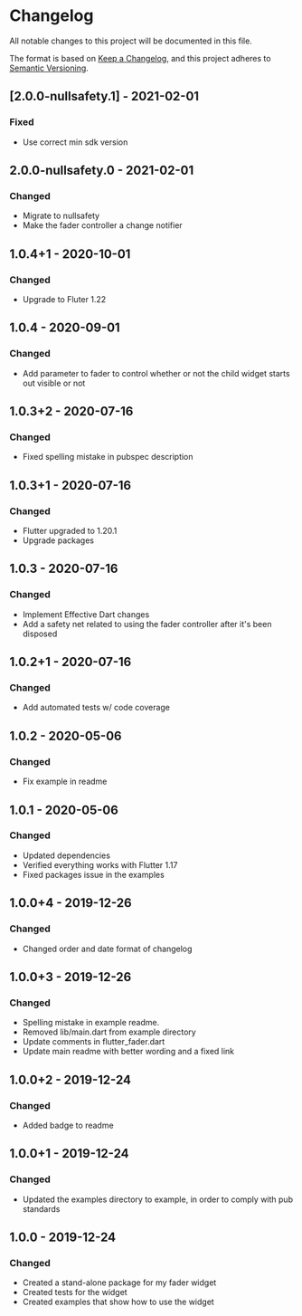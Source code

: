 # Changelog
All notable changes to this project will be documented in this file.

The format is based on [Keep a Changelog](https://keepachangelog.com/en/1.0.0/),
and this project adheres to [Semantic Versioning](https://semver.org/spec/v2.0.0.html).

## [2.0.0-nullsafety.1] - 2021-02-01
### Fixed
- Use correct min sdk version

## 2.0.0-nullsafety.0 - 2021-02-01
### Changed
- Migrate to nullsafety
- Make the fader controller a change notifier

## 1.0.4+1 - 2020-10-01
### Changed
- Upgrade to Fluter 1.22

## 1.0.4 - 2020-09-01
### Changed
- Add parameter to fader to control whether or not the child widget starts out visible or not

## 1.0.3+2 - 2020-07-16
### Changed
- Fixed spelling mistake in pubspec description 

## 1.0.3+1 - 2020-07-16
### Changed
- Flutter upgraded to 1.20.1
- Upgrade packages

## 1.0.3 - 2020-07-16
### Changed
- Implement Effective Dart changes
- Add a safety net related to using the fader controller after it's been disposed

## 1.0.2+1 - 2020-07-16
### Changed
- Add automated tests w/ code coverage

## 1.0.2 - 2020-05-06
### Changed
- Fix example in readme

## 1.0.1 - 2020-05-06
### Changed
- Updated dependencies
- Verified everything works with Flutter 1.17
- Fixed packages issue in the examples

## 1.0.0+4 - 2019-12-26
### Changed
- Changed order and date format of changelog

## 1.0.0+3 - 2019-12-26
### Changed
- Spelling mistake in example readme.
- Removed lib/main.dart from example directory
- Update comments in flutter\_fader.dart
- Update main readme with better wording and a fixed link

## 1.0.0+2 - 2019-12-24
### Changed
- Added badge to readme

## 1.0.0+1 - 2019-12-24
### Changed
- Updated the examples directory to example, in order to comply with pub standards

## 1.0.0 - 2019-12-24
### Changed
- Created a stand-alone package for my fader widget
- Created tests for the widget
- Created examples that show how to use the widget